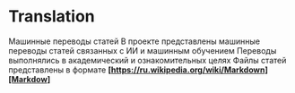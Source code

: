 # Translation
Машинные переводы статей
В проекте представлены машинные переводы статей связанных с ИИ и машинным обучением
Переводы выполнялись в академический и ознакомительных целях
Файлы статей представлены в формате **[https://ru.wikipedia.org/wiki/Markdown][Markdow]**
